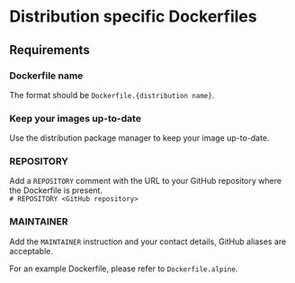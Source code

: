 # Distribution specific Dockerfiles

## Requirements

### Dockerfile name
The format should be `Dockerfile.{distribution name}`.  

### Keep your images up-to-date
Use the distribution package manager to keep your image up-to-date.

### REPOSITORY
Add a `REPOSITORY` comment with the URL to your GitHub repository where the Dockerfile is present.   
`# REPOSITORY <GitHub repository>`  

### MAINTAINER
Add the `MAINTAINER` instruction and your contact details, GitHub aliases are acceptable.   

For an example Dockerfile, please refer to `Dockerfile.alpine`.
